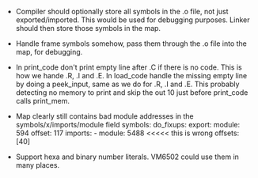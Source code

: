- Compiler should optionally store all symbols in the .o file, not just exported/imported.
  This would be used for debugging purposes. Linker should then store those symbols in the map.
- Handle frame symbols somehow, pass them through the .o file into the map, for debugging.

- In print_code don't print empty line after .C if there is no code. This is how we hande .R, .I and .E.
  In load_code handle the missing empty line by doing a peek_input, same as we do for .R, .I and .E.
  This probably detecting no memory to print and skip the out 10 just before print_code calls print_mem.

- Map clearly still contains bad module addresses in the symbols/x/imports/module field
symbols:
  do_fixups:
    export:
      module: 594
      offset: 117
    imports:
      - module: 5488      <<<<< this is wrong
        offsets: [40]

- Support hexa and binary number literals. VM6502 could use them in many places.

